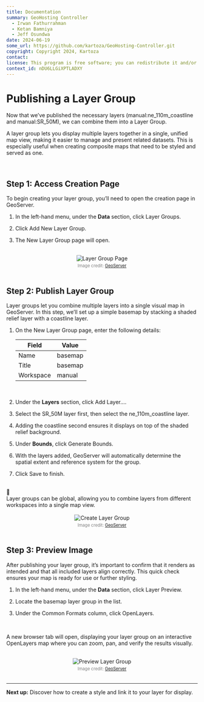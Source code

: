 ```yaml
---
title: Documentation
summary: GeoHosting Controller
  - Irwan Fathurrahman
  - Ketan Bamniya
  - Jeff Osundwa
date: 2024-06-19
some_url: https://github.com/kartoza/GeoHosting-Controller.git
copyright: Copyright 2024, Kartoza
contact:
license: This program is free software; you can redistribute it and/or modify it under the terms of the GNU Affero General Public License as published by the Free Software Foundation; either version 3 of the License, or (at your option) any later version.
context_id: nDU6LLGiXPTLADXY
---
```


# Publishing a Layer Group

Now that we’ve published the necessary layers (<span class="ui-filename">manual:ne_110m_coastline</span> and <span class="ui-filename">manual:SR_50M</span>), we can combine them into a Layer Group.

A layer group lets you display multiple layers together in a single, unified map view, making it easier to manage and present related datasets. This is especially useful when creating composite maps that need to be styled and served as one.

<br>

## Step 1: Access Creation Page

To begin creating your layer group, you’ll need to open the creation page in GeoServer.

1. In the left-hand menu, under the **Data** section, click <span class="ui-generic-label">Layer Groups</span>.

2. Click <span class="ui-generic-label">Add New Layer Group</span>.

3. The <span class="ui-page-label">New Layer Group</span> page will open.

<br>

<div style="text-align: center;">
  <img src="../../img/geoserver-img-36.png" alt="Layer Group Page" width="auto">
  <div style="font-size: 0.8em; color: gray; margin-top: 4px;">
    Image credit: <a href="https://geoserver.org/" target="_blank">GeoServer</a>
  </div>
</div>

<br>

## Step 2: Publish Layer Group

Layer groups let you combine multiple layers into a single visual map in GeoServer. In this step, we’ll set up a simple basemap by stacking a shaded relief layer with a coastline layer.

1. On the <span class="ui-page-label">New Layer Group</span> page, enter the following details:

     <table class="my-table-style">
     <thead>
     <tr>
          <th>Field</th>
          <th>Value</th>
     </tr>
     </thead>
     <tbody>
     <tr>
          <td>Name</td>
          <td>basemap</td>
     </tr>
     <tr>
          <td>Title</td>
          <td>basemap</td>
     </tr>
     <tr>
          <td>Workspace</td>
          <td>manual</td>
     </tr>
     </tbody>
     </table>

     <br>

2. Under the **Layers** section, click <span class="ui-generic-label">Add Layer...</span>.

3. Select the <span class="ui-filename">SR_50M</span> layer first, then select the <span class="ui-filename">ne_110m_coastline</span> layer.

4. Adding the coastline second ensures it displays on top of the shaded relief background.

5. Under **Bounds**, click <span class="ui-generic-label">Generate Bounds</span>.

6. With the layers added, GeoServer will automatically determine the spatial extent and reference system for the group.

7. Click <span class="ui-generic-label">Save</span> to finish.

<br>

<div class="alert alert-note">
  <div class="alert-icon">📝</div>
  <div class="alert-text">
    Layer groups can be global, allowing you to combine layers from different workspaces into a single map view.
  </div>
</div>

<br>

<div style="text-align: center;">
  <img src="../../img/geoserver-img-37.png" alt="Create Layer Group" width="auto">
  <div style="font-size: 0.8em; color: gray; margin-top: 4px;">
    Image credit: <a href="https://geoserver.org/" target="_blank">GeoServer</a>
  </div>
</div>

<br>

## Step 3: Preview Image

After publishing your layer group, it’s important to confirm that it renders as intended and that all included layers align correctly. This quick check ensures your map is ready for use or further styling.

1. In the left-hand menu, under the **Data** section, click <span class="ui-generic-label">Layer Preview</span>.

2. Locate the <span class="ui-filename">basemap</span> layer group in the list.

3. Under the Common Formats column, click <span class="ui-generic-label">OpenLayers</span>.

<br>

A new browser tab will open, displaying your layer group on an interactive OpenLayers map where you can zoom, pan, and verify the results visually.

<br>

<div style="text-align: center;">
  <img src="../../img/geoserver-img-38.png" alt="Preview Layer Group" width="auto">
  <div style="font-size: 0.8em; color: gray; margin-top: 4px;">
    Image credit: <a href="https://geoserver.org/" target="_blank">GeoServer</a>
  </div>
</div>

<br>

---

**Next up:** Discover how to create a style and link it to your layer for display.

<br>
